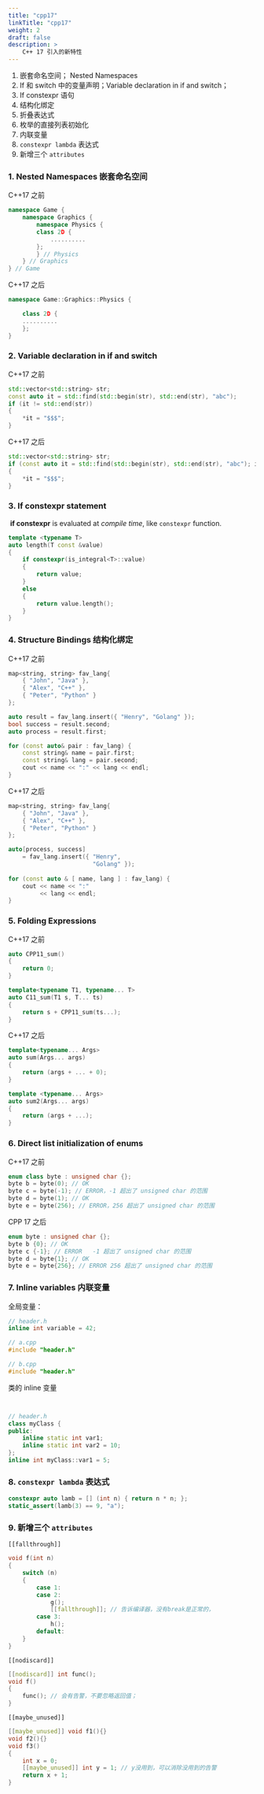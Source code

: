 ```yaml
---
title: "cpp17"
linkTitle: "cpp17"
weight: 2
draft: false
description: >
    C++ 17 引入的新特性
---
```


1. 嵌套命名空间； Nested Namespaces 
2. If 和 switch 中的变量声明；Variable declaration in if and switch；
3. If constexpr 语句
4. 结构化绑定
5. 折叠表达式
6. 枚举的直接列表初始化
7. 内联变量
8. `constexpr lambda` 表达式
9. 新增三个 `attributes`


### 1. Nested Namespaces 嵌套命名空间



C++17 之前

```cpp
namespace Game {
	namespace Graphics {
		namespace Physics {
		class 2D {
			..........
		};
		} // Physics
	} // Graphics
} // Game
```

C++17 之后

```cpp
namespace Game::Graphics::Physics {

	class 2D {
	..........
	};
}
```

### 2. Variable declaration in if and switch

C++17 之前

```cpp
std::vector<std::string> str;
const auto it = std::find(std::begin(str), std::end(str), "abc");
if (it != std::end(str))
{
	*it = "$$$";
}
```

C++17 之后

```cpp
std::vector<std::string> str;
if (const auto it = std::find(std::begin(str), std::end(str), "abc"); it != std::end(str) )
{
	*it = "$$$";
}
```

### 3. If constexpr statement


 **if constexpr** is evaluated at _compile time_, like `constexpr` function.

```cpp
template <typename T>
auto length(T const &value)
{
	if constexpr(is_integral<T>::value)
	{
		return value;
	}
	else
	{
		return value.length();
	}
}
```

### 4. Structure Bindings 结构化绑定

C++17 之前

```cpp
map<string, string> fav_lang{
	{ "John", "Java" },
	{ "Alex", "C++" },
	{ "Peter", "Python" }
};

auto result = fav_lang.insert({ "Henry", "Golang" });
bool success = result.second;
auto process = result.first;

for (const auto& pair : fav_lang) {
	const string& name = pair.first;
	const string& lang = pair.second;
	cout << name << ":" << lang << endl;
}
```

C++17 之后
```cpp
map<string, string> fav_lang{ 
	{ "John", "Java" }, 
	{ "Alex", "C++" }, 
	{ "Peter", "Python" } 
}; 

auto[process, success] 
	= fav_lang.insert({ "Henry", 
						"Golang" }); 
 
for (const auto & [ name, lang ] : fav_lang) { 
	cout << name << ":"
		 << lang << endl; 
} 
```


### 5. Folding Expressions

C++17 之前
```cpp
auto CPP11_sum()
{
	return 0;
}

template<typename T1, typename... T>
auto C11_sum(T1 s, T... ts)
{
	return s + CPP11_sum(ts...);
}

```

C++17 之后
```cpp
template<typename... Args>
auto sum(Args... args)
{
	return (args + ... + 0);
}

template <typename... Args>
auto sum2(Args... args)
{
	return (args + ...);
}
```

### 6. Direct list initialization of enums


C++17 之前

```cpp
enum class byte : unsigned char {};
byte b = byte(0); // OK
byte c = byte(-1); // ERROR，-1 超出了 unsigned char 的范围
byte d = byte(1); // OK
byte e = byte(256); // ERROR，256 超出了 unsigned char 的范围
```

CPP 17 之后
```cpp
enum byte : unsigned char {};   
byte b {0}; // OK   
byte c {-1}; // ERROR   -1 超出了 unsigned char 的范围
byte d = byte{1}; // OK   
byte e = byte{256}; // ERROR 256 超出了 unsigned char 的范围
```

### 7. Inline variables  内联变量

全局变量：
```cpp
// header.h
inline int variable = 42;

// a.cpp
#include "header.h"

// b.cpp
#include "header.h"
```

类的 inline 变量

```cpp


// header.h
class myClass { 
public: 
	inline static int var1;
	inline static int var2 = 10; 
}; 
inline int myClass::var1 = 5;

```


### 8. `constexpr lambda` 表达式

```cpp
constexpr auto lamb = [] (int n) { return n * n; };
static_assert(lamb(3) == 9, "a");
```


### 9. 新增三个 `attributes`

`[[fallthrough]]`
```cpp
void f(int n)
{
    switch (n)
    {
        case 1:
        case 2:
            g();
            [[fallthrough]]; // 告诉编译器，没有break是正常的，
        case 3: 
            h();
        default:
    }
}
```

`[[nodiscard]]`
```cpp
[[nodiscard]] int func();
void f()
{
	func(); // 会有告警，不要忽略返回值；
}
```

`[[maybe_unused]]`

```cpp
[[maybe_unused]] void f1(){}
void f2(){}
void f3()
{
	int x = 0;
	[[maybe_unused]] int y = 1; // y没用到，可以消除没用到的告警
	return x + 1;
}
```
